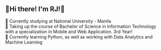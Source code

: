## 👋Hi there! I'm RJ!👋

🏫 Currently studying at National University - Manila</br>
📄 Taking up the course of Bachelor of Science in Information Technology with a specialization in Mobile and Web Application. 3rd Year!</br>
🌱 Currently learning Python, as well as working with Data Analytics and Machine Learning</br>
